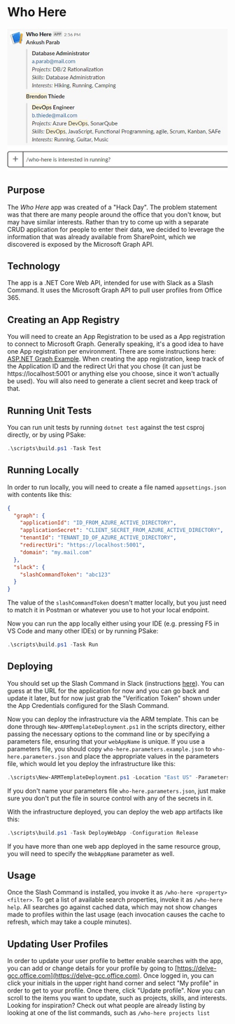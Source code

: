 # Who Here

![Slack Screenshot](_attachments/slack-screenshot.jpg "Slack Screenshot")

## Purpose

The _Who Here_ app was created of a "Hack Day". The problem statement was that there are many people around the office that you don't know, but may have similar interests. Rather than try to come up with a separate CRUD application for people to enter their data, we decided to leverage the information that was already available from SharePoint, which we discovered is exposed by the Microsoft Graph API.

## Technology

The app is a .NET Core Web API, intended for use with Slack as a Slash Command. It uses the Microsoft Graph API to pull user profiles from Office 365.

## Creating an App Registry

You will need to create an App Registration to be used as a App registration to connect to Microsoft Graph. Generally speaking, it's a good idea to have one App registration per environment. There are some instructions here: [ASP.NET Graph Example](https://docs.microsoft.com/en-us/graph/tutorials/aspnet?tutorial-step=2). When creating the app registration, keep track of the Application ID and the redirect Uri that you chose (it can just be https://localhost:5001 or anything else you choose, since it won't actually be used). You will also need to generate a client secret and keep track of that.

## Running Unit Tests

You can run unit tests by running `dotnet test` against the test csproj directly, or by using PSake:

```powershell
.\scripts\build.ps1 -Task Test
```

## Running Locally

In order to run locally, you will need to create a file named `appsettings.json` with contents like this:

```json
{
  "graph": {
    "applicationId": "ID_FROM_AZURE_ACTIVE_DIRECTORY",
    "applicationSecret": "CLIENT_SECRET_FROM_AZURE_ACTIVE_DIRECTORY",
    "tenantId": "TENANT_ID_OF_AZURE_ACTIVE_DIRECTORY",
    "redirectUri": "https://localhost:5001",
    "domain": "my.mail.com"
  },
  "slack": {
    "slashCommandToken": "abc123"
  }
}
```

The value of the `slashCommandToken` doesn't matter locally, but you just need to match it in Postman or whatever you use to hot your local endpoint.

Now you can run the app locally either using your IDE (e.g. pressing F5 in VS Code and many other IDEs) or by running PSake:

```powershell
.\scripts\build.ps1 -Task Run
```

## Deploying

You should set up the Slash Command in Slack (instructions [here](https://api.slack.com/slash-commands)). You can guess at the URL for the application for now and you can go back and update it later, but for now just grab the "Verification Token" shown under the App Credentials configured for the Slash Command.

Now you can deploy the infrastructure via the ARM template. This can be done through `New-ARMTemplateDeployment.ps1` in the scripts directory, either passing the necessary options to the command line or by specifying a parameters file, ensuring that your `webAppName` is unique. If you use a parameters file, you should copy `who-here.parameters.example.json` to `who-here.parameters.json` and place the appropriate values in the parameters file, which would let you deploy the infrastructure like this:

```powershell
.\scripts\New-ARMTemplateDeployment.ps1 -Location "East US" -ParametersFile .\scripts\who-here.parameters.json
```

If you don't name your parameters file `who-here.parameters.json`, just make sure you don't put the file in source control with any of the secrets in it.

With the infrastructure deployed, you can deploy the web app artifacts like this:

```powershell
.\scripts\build.ps1 -Task DeployWebApp -Configuration Release
```

If you have more than one web app deployed in the same resource group, you will need to specify the `WebAppName` parameter as well.

## Usage

Once the Slash Command is installed, you invoke it as `/who-here <property> <filter>`. To get a list of available search properties, invoke it as `/who-here help`. All searches go against cached data, which may not show changes made to profiles within the last usage (each invocation causes the cache to refresh, which may take a couple minutes).

## Updating User Profiles

In order to update your user profile to better enable searches with the app, you can add or change details for your profile by going to [https://delve-gcc.office.com](https://delve-gcc.office.com). Once logged in, you can click your initials in the upper right hand corner and select "My profile" in order to get to your profile. Once there, click "Update profile". Now you can scroll to the items you want to update, such as projects, skills, and interests. Looking for inspiration? Check out what people are already listing by looking at one of the list commands, such as `/who-here projects list`
